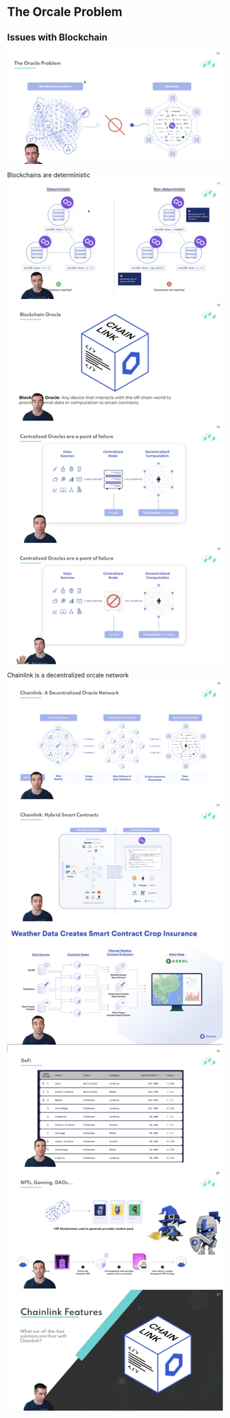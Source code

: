 # The Orcale Problem

## Issues with Blockchain

![Alt text](image-8.png)

Blockchains are deterministic
![Alt text](image-9.png)
![Alt text](image-10.png)
![Alt text](image-11.png)
![Alt text](image-12.png)

Chainlink is a decentralized orcale network
![Alt text](image-13.png)
![Alt text](image-14.png)
![Alt text](image-15.png)
![Alt text](image-16.png)
![Alt text](image-18.png)
![Alt text](image-17.png)
